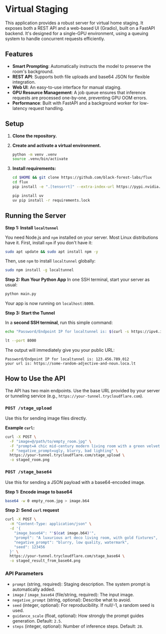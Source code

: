 # Virtual Staging

This application provides a robust server for virtual home staging. It exposes both a REST API and a web-based UI (Gradio), built on a FastAPI backend. It's designed for a single-GPU environment, using a queuing system to handle concurrent requests efficiently.

## Features

- **Smart Prompting**: Automatically instructs the model to preserve the room's background.
- **REST API**: Supports both file uploads and base64 JSON for flexible integration.
- **Web UI**: An easy-to-use interface for manual staging.
- **GPU Resource Management**: A job queue ensures that inference requests are processed one-by-one, preventing GPU OOM errors.
- **Performance**: Built with FastAPI and a background worker for low-latency request handling.

## Setup

1. **Clone the repository.**
2. **Create and activate a virtual environment.**

    ```bash
    python -m venv .venv
    source .venv/bin/activate  
    ```

3. **Install requirements:**

    ```bash
    cd $HOME && git clone https://github.com/black-forest-labs/flux
    cd flux
    pip install -e ".[tensorrt]" --extra-index-url https://pypi.nvidia.com
    ```

    ```bash
    pip install uv
    uv pip install -r requirements.lock
    ```

## Running the Server

**Step 1: Install `localtunnel`**

You need Node.js and `npm` installed on your server. Most Linux distributions have it. First, install `npm` if you don't have it:

```bash
sudo apt update && sudo apt install npm -y
```

Then, use `npm` to install `localtunnel` globally:

```bash
sudo npm install -g localtunnel
```

**Step 2: Run Your Python App**
In one SSH terminal, start your server as usual:

```bash
python main.py
```

Your app is now running on `localhost:8000`.

**Step 3: Start the Tunnel**

In a **second SSH terminal**, run this simple command:

```bash
echo "Password/Endpoint IP for localtunnel is: $(curl -s https://ipv4.icanhazip.com | tr -d '\n')"

lt --port 8000
```

The output will immediately give you your public URL:

```
Password/Endpoint IP for localtunnel is: 123.456.789.012
your url is: https://some-random-adjective-and-noun.loca.lt
```

## How to Use the API

The API has two main endpoints. Use the base URL provided by your server or tunneling service (e.g., `https://your-tunnel.trycloudflare.com`).

### `POST /stage_upload`

Use this for sending image files directly.

**Example `curl`:**

```bash
curl -X POST \
  -F "image=@/path/to/empty_room.jpg" \
  -F "prompt=A chic mid-century modern living room with a green velvet sofa" \
  -F "negative_prompt=ugly, blurry, bad lighting" \
  https://your-tunnel.trycloudflare.com/stage_upload \
  -o staged_room.png
```

### `POST /stage_base64`

Use this for sending a JSON payload with a base64-encoded image.

**Step 1: Encode image to base64**

```bash
base64 -w 0 empty_room.jpg > image.b64
```

**Step 2: Send `curl` request**

```bash
curl -X POST \
  -H "Content-Type: application/json" \
  -d '{
    "image_base64": "'$(cat image.b64)'",
    "prompt": "A luxurious art deco living room, with gold fixtures",
    "negative_prompt": "blurry, low quality, watermark",
    "seed": 123456
  }' \
  https://your-tunnel.trycloudflare.com/stage_base64 \
  -o staged_result_from_base64.png
```

### API Parameters

- `prompt` (string, required): Staging description. The system prompt is automatically added.
- `image` / `image_base64` (file/string, required): The input image.
- `negative_prompt` (string, optional): Describe what to avoid.
- `seed` (integer, optional): For reproducibility. If null/-1, a random seed is used.
- `guidance_scale` (float, optional): How strongly the prompt guides generation. Default: `2.5`.
- `steps` (integer, optional): Number of inference steps. Default: `28`.
